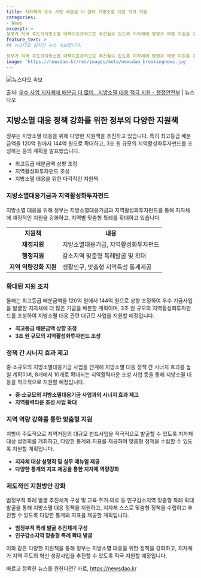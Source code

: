 ```yaml
---
title: 지자체에 우수 사업 배분금 더 많이 지방소멸 대응 적극 지원
categories:
- News
excerpt: >
정부가 지역 주도의지방소멸 대책이효과적으로 추진될수 있도록 지자체에 행정과 재정 지원을 강화한다. 이를 위해…
feature_text: >
## 뉴스다오 실시간 뉴스 속보입니다.

정부가 지역 주도의지방소멸 대책이효과적으로 추진될수 있도록 지자체에 행정과 재정 지원을 강화한다. 이를 위해…
image: 'https://newsdao.kr/res/images/meta/newsdao_breakingnews.jpg'
---
```


![뉴스다오 속보](https://newsdao.kr/res/images/meta/newsdao_breakingnews.jpg)

<p>출처: <a href="https://newsdao.kr/2943" rel="dofollow">우수 사업 지자체에 배분금 더 많이…지방소멸 대응 적극 지원 - 행정안전부</a> | 뉴스다오</p>

<h2 data-ke-size="size26">지방소멸 대응 정책 강화를 위한 정부의 다양한 지원책</h2>
<p data-ke-size="size16">정부는 지방소멸 대응을 위해 다양한 지원책을 추진하고 있습니다. 특히 최고등급 배분금액을 120억 원에서 144억 원으로 확대하고, 3조 원 규모의 지역활성화투자펀드를 조성하는 등의 계획을 발표했습니다.</p>
<ul>
  <li>최고등급 배분금액 상향 조정</li>
  <li>지역활성화투자펀드 조성</li>
  <li>지방소멸 대응을 위한 다각적인 지원책</li>
</ul>

<h3 data-ke-size="size24">지방소멸대응기금과 지역활성화투자펀드</h3>
<p data-ke-size="size16">지방소멸 대응을 위해 정부는 지방소멸대응기금과 지역활성화투자펀드를 통해 지자체에 재정적인 지원을 강화하고, 지역별 맞춤형 특례를 확대하고 있습니다.</p>
<table>
  <tr>
    <td style="text-align: center; height: 17px;"><b>지원책</b></td>
    <td style="text-align: center; height: 17px;"><b>내용</b></td>
  </tr>
  <tr>
    <td style="text-align: center; height: 17px;"><b>재정지원</b></td>
    <td>지방소멸대응기금, 지역활성화투자펀드</td>
  </tr>
  <tr>
    <td style="text-align: center; height: 17px;"><b>행정지원</b></td>
    <td>감소지역 맞춤형 특례발굴 및 확대</td>
  </tr>
  <tr>
    <td style="text-align: center; height: 17px;"><b>지역 역량강화 지원</b></td>
    <td>생활인구, 맞춤형 지역특성 통계제공</td>
  </tr>
</table>

<h3 data-ke-size="size24">확대된 지원 조치</h3>
<p data-ke-size="size16">올해는 최고등급 배분금액을 120억 원에서 144억 원으로 상향 조정하여 우수 기금사업을 발굴한 지자체에 더 많은 기금을 배분할 계획이며, 3조 원 규모의 지역활성화투자펀드를 조성하여 지방소멸 대응 관련 대규모 사업을 지원할 예정입니다.</p>
<ul>
  <li><b>최고등급 배분금액 상향 조정</b></li>
  <li><b>3조 원 규모의 지역활성화투자펀드 조성</b></li>
</ul>

<h3 data-ke-size="size24">정책 간 시너지 효과 제고</h3>
<p data-ke-size="size16">중·소규모의 지방소멸대응기금 사업을 연계해 지방소멸 대응 정책 간 시너지 효과를 높일 계획이며, 8개에서 10개로 확대되는 지역활력타운 조성 사업 등을 통해 지방소멸 대응을 적극적으로 지원할 예정입니다.</p>
<ul>
  <li><b>중·소규모의 지방소멸대응기금 사업과의 시너지 효과 제고</b></li>
  <li><b>지역활력타운 조성 사업 확대</b></li>
</ul>

<h3 data-ke-size="size24">지역 역량 강화를 통한 맞춤형 지원</h3>
<p data-ke-size="size16">지방이 주도적으로 지역거점의 대규모 펀드사업을 적극적으로 발굴할 수 있도록 지자체 대상 설명회를 개최하고, 다양한 통계와 지표를 제공하여 맞춤형 정책을 수립할 수 있도록 지원할 계획입니다.</p>
<ul>
  <li><b>지자체 대상 설명회 및 실무 매뉴얼 제공</b></li>
  <li><b>다양한 통계와 지표 제공을 통한 지자체 역량강화</b></li>
</ul>

<h3 data-ke-size="size24">제도적인 지원방안 강화</h3>
<p data-ke-size="size16">범정부적 특례 발굴 추진체계 구성 및 교육·주거·의료 등 인구감소지역 맞춤형 특례 확대 발굴을 통해 지방소멸 대응 정책을 지원하고, 지자체 스스로 맞춤형 정책을 수립하고 추진할 수 있도록 다양한 통계와 지표를 제공할 계획입니다.</p>
<ul>
  <li><b>범정부적 특례 발굴 추진체계 구성</b></li>
  <li><b>인구감소지역 맞춤형 특례 확대 발굴</b></li>
</ul>

<p data-ke-size="size16">이와 같은 다양한 지원책을 통해 정부는 지방소멸 대응을 위한 정책을 강화하고, 지자체가 지역 주도의 혁신·성장사업을 추진할 수 있도록 적극 지원할 예정입니다.</p>
<p data-ke-size="size16"></p> 

빠르고 정확한 뉴스를 원한다면? 바로, <a href="https://newsdao.kr" rel="dofollow">https://newsdao.kr</a>


    
